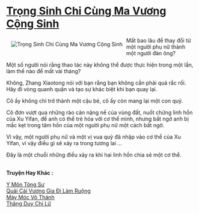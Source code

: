 <a href="https://truyentiki.com/trong-sinh-chi-cung-ma-vuong-cong-sinh.30463/" title="Trọng Sinh Chi Cùng Ma Vương Cộng Sinh"><h1>Trọng Sinh Chi Cùng Ma Vương Cộng Sinh</h1></a><div style="display:table"><img align="right" style="float: left; padding: 10px;" src="https://truyentiki.com/a/img/str/src/30463.jpg" alt="Trọng Sinh Chi Cùng Ma Vương Cộng Sinh">Mất bao lâu để thay đổi từ một người phụ nữ thành một người đàn ông? <p></p> Một số người nói rằng thao tác này không thể được thực hiện trong một lần, làm thế nào để mất vài tháng? <p></p> Không, Zhang Xiaotong nói với bạn rằng bạn không cần phải quá rắc rối. Hãy đi vòng quanh quận và tạo sự khác biệt khi bạn quay lại. <p></p> Cô ấy không chỉ trở thành một cậu bé, cô ấy còn mang lại một con quỷ. <p></p> Cô đơn vượt qua những rào cản nặng nề của vùng đất, nuốt chửng linh hồn của Xu Yifan, để anh có thể trẻ hóa với cơ thể mình, nhưng bất ngờ anh bị mắc kẹt trong tâm hồn của một người phụ nữ một cách bất ngờ. <p></p> Vì vậy, một người phụ nữ và một vị vua quỷ đã nhập vào cơ thể của Xu Yifan, vì vậy điều gì sẽ xảy ra trong tương lai ... <p></p> Đây là một chuỗi những điều xảy ra khi hai linh hồn chia sẻ một cơ thể.</div><p><br><b>Truyện Hay Khác :</b></p><a href="https://truyentiki.com/y-mon-tong-su.30462/" alt="Y Môn Tông Sư">Y Môn Tông Sư</a><br/><a href="https://github.com/nownovels/top500/tree/master/truyenhay/33880/" alt="Quải Cái Vương Gia Đi Làm Ruộng">Quải Cái Vương Gia Đi Làm Ruộng</a><br/><a href="https://github.com/nownovels/truyenhay/tree/master/truyenhay/30485/README.md" alt="Máy Móc Võ Thánh">Máy Móc Võ Thánh</a><br/><a href="https://github.com/nownovels/truyenhay/tree/master/truyenhay/30770/README.md" alt="Thăng Duy Chi Lữ">Thăng Duy Chi Lữ</a><br/>